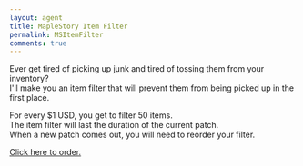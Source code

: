 ```yaml
---
layout: agent
title: MapleStory Item Filter
permalink: MSItemFilter
comments: true
---
```

Ever get tired of picking up junk and tired of tossing them from your inventory?  
I'll make you an item filter that will prevent them from being picked up in the first place.  

For every $1 USD, you get to filter 50 items.  
The item filter will last the duration of the current patch.  
When a new patch comes out, you will need to reorder your filter.

[Click here to order.](https://shop.betaleaf.net/item/item-filter)
